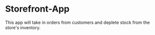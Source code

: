 # Storefront-App
This app will take in orders from customers and deplete stock from the store's inventory. 
